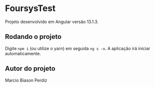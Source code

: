 # FoursysTest

Projeto desenvolvido em Angular versão 13.1.3.

## Rodando o projeto

Digite `npm i` (ou utilize o yarn) em seguida `ng s -o`. 
A aplicação irá iniciar automaticamente.


## Autor do projeto

Marcio Biason Perdiz
